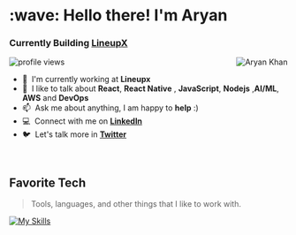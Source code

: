 <!---
aryanat1911/aryanat1911 is a ✨ special ✨ repository because its `README.md` (this file) appears on your GitHub profile.
You can click the Preview link to take a look at your changes.
--->



<h1 align="left" id="Aryan-title">:wave: Hello there! I'm Aryan</h1>

<h3 align="left">Currently Building <a href="https://www.lineupx.com/" target="_blank"> LineupX </a></h3>


<img alt = "profile views" src="https://komarev.com/ghpvc/?username=aryanat1911&color=brightgreen">  
<a href="#Aryan-title">
  <img src="https://github-readme-streak-stats.herokuapp.com?user=aryanat1911&theme=dark&date_format=j%20M%5B%20Y%5D" alt="Aryan Khan" align="right" />
</a>

- :office: &nbsp;I'm currently working at **Lineupx**
- :speech_balloon: &nbsp;I like to talk about **React**, **React Native** , **JavaScript**, **Nodejs** ,**AI/ML**, **AWS** and **DevOps**
- :mailbox: &nbsp;Ask me about anything, I am happy to **help** :)
- :computer: &nbsp;Connect with me on **[LinkedIn]**
- :bird: &nbsp;Let's talk more in **[Twitter]**

<br>

<h2 align="left" id="Aryan-tech">Favorite Tech</h2>

> Tools, languages, and other things that I like to work with.

[![My Skills](https://skillicons.dev/icons?i=js,express,nextjs,react,c,cpp,docker,kubernetes,aws,nodejs,figma,git,vscode,cloudflare,html,css,vim,nginx,grafana,prometheus,python,sass,bootstrap,styledcomponents,tailwind,redis,mongodb,mysql,linux,deno,cloudflare,bash,solidity&theme=light)](https://skillicons.dev)

[linkedin]: https://www.linkedin.com/in/aryan-khan-aaba6721a/ "LinkedIn"
[twitter]: https://twitter.com/AryanKh77599846 "Twitter"
<!-- [![Aryan's github activity graph](https://activity-graph.herokuapp.com/graph?username=aryanat1911&theme=react-dark)](https://github.com/aryanat1911) -->
